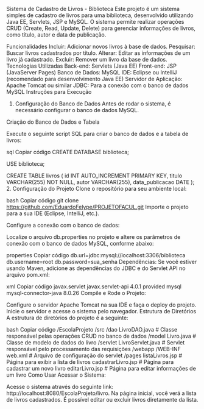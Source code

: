 Sistema de Cadastro de Livros - Biblioteca
Este projeto é um sistema simples de cadastro de livros para uma biblioteca, desenvolvido utilizando Java EE, Servlets, JSP e MySQL. O sistema permite realizar operações CRUD (Create, Read, Update, Delete) para gerenciar informações de livros, como título, autor e data de publicação.

Funcionalidades
Incluir: Adicionar novos livros à base de dados.
Pesquisar: Buscar livros cadastrados por título.
Alterar: Editar as informações de um livro já cadastrado.
Excluir: Remover um livro da base de dados.
Tecnologias Utilizadas
Back-end: Servlets (Java EE)
Front-end: JSP (JavaServer Pages)
Banco de Dados: MySQL
IDE: Eclipse ou IntelliJ (recomendado para desenvolvimento Java EE)
Servidor de Aplicação: Apache Tomcat ou similar
JDBC: Para a conexão com o banco de dados MySQL
Instruções para Execução
1. Configuração do Banco de Dados
Antes de rodar o sistema, é necessário configurar o banco de dados MySQL.

Criação do Banco de Dados e Tabela

Execute o seguinte script SQL para criar o banco de dados e a tabela de livros:

sql
Copiar código
CREATE DATABASE biblioteca;

USE biblioteca;

CREATE TABLE livros (
    id INT AUTO_INCREMENT PRIMARY KEY,
    titulo VARCHAR(255) NOT NULL,
    autor VARCHAR(255),
    data_publicacao DATE
);
2. Configuração do Projeto
Clone o repositório para seu ambiente local:

bash
Copiar código
git clone https://github.com/EduardoFelype/PROJETOFACUL.git
Importe o projeto para a sua IDE (Eclipse, IntelliJ, etc.).

Configure a conexão com o banco de dados:

Localize o arquivo db.properties no projeto e altere os parâmetros de conexão com o banco de dados MySQL, conforme abaixo:

properties
Copiar código
db.url=jdbc:mysql://localhost:3306/biblioteca
db.username=root
db.password=sua_senha
Dependências: Se você estiver usando Maven, adicione as dependências do JDBC e do Servlet API no arquivo pom.xml:

xml
Copiar código
<dependency>
    <groupId>javax.servlet</groupId>
    <artifactId>javax.servlet-api</artifactId>
    <version>4.0.1</version>
    <scope>provided</scope>
</dependency>
<dependency>
    <groupId>mysql</groupId>
    <artifactId>mysql-connector-java</artifactId>
    <version>8.0.26</version>
</dependency>
Compile e Rode o Projeto:

Configure o servidor Apache Tomcat na sua IDE e faça o deploy do projeto.
Inicie o servidor e acesse o sistema pelo navegador.
Estrutura de Diretórios
A estrutura de diretórios do projeto é a seguinte:

bash
Copiar código
/EscolaProjeto
    /src
        /dao
            LivroDAO.java           # Classe responsável pelas operações CRUD no banco de dados
        /model
            Livro.java              # Classe de modelo de dados do livro
        /servlet
            LivroServlet.java       # Servlet responsável pelo processamento das requisições
        /webapp
            /WEB-INF
                web.xml             # Arquivo de configuração do servlet
            /pages
                listaLivros.jsp     # Página para exibir a lista de livros
                cadastrarLivro.jsp  # Página para cadastrar um novo livro
                editarLivro.jsp     # Página para editar informações de um livro
Como Usar
Acessar o Sistema:

Acesse o sistema através do seguinte link:
http://localhost:8080/EscolaProjeto/livro.
Na página inicial, você verá a lista de livros cadastrados. É possível editar ou excluir livros diretamente da lista.
